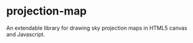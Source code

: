 projection-map
==============

An extendable library for drawing sky projection maps in HTML5 canvas and Javascript.
